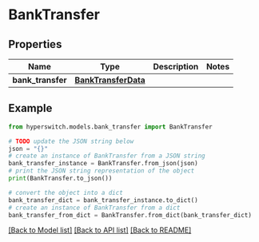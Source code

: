 # BankTransfer


## Properties

Name | Type | Description | Notes
------------ | ------------- | ------------- | -------------
**bank_transfer** | [**BankTransferData**](BankTransferData.md) |  | 

## Example

```python
from hyperswitch.models.bank_transfer import BankTransfer

# TODO update the JSON string below
json = "{}"
# create an instance of BankTransfer from a JSON string
bank_transfer_instance = BankTransfer.from_json(json)
# print the JSON string representation of the object
print(BankTransfer.to_json())

# convert the object into a dict
bank_transfer_dict = bank_transfer_instance.to_dict()
# create an instance of BankTransfer from a dict
bank_transfer_from_dict = BankTransfer.from_dict(bank_transfer_dict)
```
[[Back to Model list]](../README.md#documentation-for-models) [[Back to API list]](../README.md#documentation-for-api-endpoints) [[Back to README]](../README.md)


